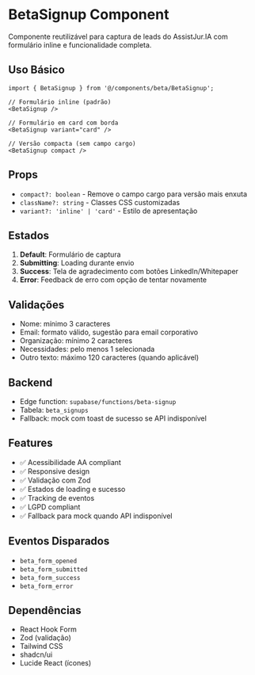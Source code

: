 # BetaSignup Component

Componente reutilizável para captura de leads do AssistJur.IA com formulário inline e funcionalidade completa.

## Uso Básico

```tsx
import { BetaSignup } from '@/components/beta/BetaSignup';

// Formulário inline (padrão)
<BetaSignup />

// Formulário em card com borda
<BetaSignup variant="card" />

// Versão compacta (sem campo cargo)
<BetaSignup compact />
```

## Props

- `compact?: boolean` - Remove o campo cargo para versão mais enxuta
- `className?: string` - Classes CSS customizadas
- `variant?: 'inline' | 'card'` - Estilo de apresentação

## Estados

1. **Default**: Formulário de captura
2. **Submitting**: Loading durante envio
3. **Success**: Tela de agradecimento com botões LinkedIn/Whitepaper
4. **Error**: Feedback de erro com opção de tentar novamente

## Validações

- Nome: mínimo 3 caracteres
- Email: formato válido, sugestão para email corporativo
- Organização: mínimo 2 caracteres
- Necessidades: pelo menos 1 selecionada
- Outro texto: máximo 120 caracteres (quando aplicável)

## Backend

- Edge function: `supabase/functions/beta-signup`
- Tabela: `beta_signups`
- Fallback: mock com toast de sucesso se API indisponível

## Features

- ✅ Acessibilidade AA compliant
- ✅ Responsive design
- ✅ Validação com Zod
- ✅ Estados de loading e sucesso
- ✅ Tracking de eventos
- ✅ LGPD compliant
- ✅ Fallback para mock quando API indisponível

## Eventos Disparados

- `beta_form_opened`
- `beta_form_submitted`
- `beta_form_success`
- `beta_form_error`

## Dependências

- React Hook Form
- Zod (validação)
- Tailwind CSS
- shadcn/ui
- Lucide React (ícones)
